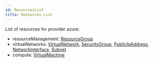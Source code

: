 ```yaml
---
id: ResourcesList
title: Resources List
---
```

List of resources for provider azure:

* resourceManagement: 
[ResourceGroup](./resources/resourceManagement/ResourceGroup.md)
* virtualNetworks: 
[VirtualNetwork](./resources/virtualNetworks/VirtualNetwork.md), [SecurityGroup](./resources/virtualNetworks/SecurityGroup.md), [PublicIpAddress](./resources/virtualNetworks/PublicIpAddress.md), [NetworkInterface](./resources/virtualNetworks/NetworkInterface.md), [Subnet](./resources/virtualNetworks/Subnet.md)
* compute: 
[VirtualMachine](./resources/compute/VirtualMachine.md)